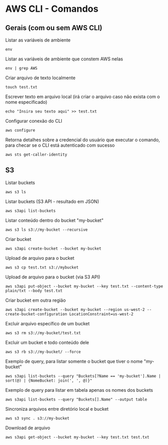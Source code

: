 # AWS CLI - Comandos

## Gerais (com ou sem AWS CLI)

Listar as variáveis de ambiente
```
env
```

Listar as variáveis de ambiente que constem AWS nelas
```
env | grep AWS
```

Criar arquivo de texto localmente
```
touch test.txt
```

Escrever texto em arquivo local (irá criar o arquivo caso não exista com o nome especificado)
```
echo "Insira seu texto aqui" >> test.txt
```

Configurar conexão do CLI
```
aws configure
```

Retorna detalhes sobre a credencial do usuário que executar o comando, para checar se o CLI está autenticado com sucesso
```
aws sts get-caller-identity
```


## S3
Listar buckets
```
aws s3 ls
```

Listar buckets (S3 API - resultado em JSON)
```
aws s3api list-buckets
```

Listar conteúdo dentro do bucket "my-bucket"
```
aws s3 ls s3://my-bucket --recursive
```

Criar bucket
```
aws s3api create-bucket --bucket my-bucket
```

Upload de arquivo para o bucket
```
aws s3 cp test.txt s3://mybucket
```

Upload de arquivo para o bucket (via S3 API)
```
aws s3api put-object --bucket my-bucket --key test.txt --content-type plain/txt --body test.txt
```

Criar bucket em outra região
```
aws s3api create-bucket --bucket my-bucket --region us-west-2 --create-bucket-configuration LocationConstraint=us-west-2
```

Excluir arquivo específico de um bucket
```
aws s3 rm s3://my-bucket/test.txt
```

Excluir um bucket e todo conteúdo dele
```
aws s3 rb s3://my-bucket/ --force
```

Exemplo de query, para listar somente o bucket que tiver o nome "my-bucket"

```
aws s3api list-buckets --query "Buckets[?Name == 'my-bucket'].Name | sort(@) | {NomeBucket: join(', ', @)}"
```

Exemplo de query para listar em tabela apenas os nomes dos buckets
```
aws s3api list-buckets --query "Buckets[].Name" --output table
```

Sincroniza arquivos entre diretório local e bucket
```
aws s3 sync . s3://my-bucket
```

Download de arquivo
```
aws s3api get-object --bucket my-bucket --key test.txt test.txt
```


